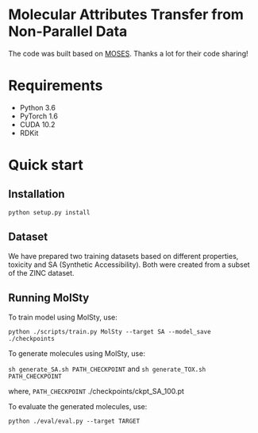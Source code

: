 # Molecular Attributes Transfer from Non-Parallel Data
The code was built based on [MOSES](https://github.com/molecularsets/moses). Thanks a lot for their code sharing!

# Requirements
+ Python 3.6
+ PyTorch 1.6
+ CUDA 10.2
+ RDKit

# Quick start
## Installation
`python setup.py install`

## Dataset
We have prepared two training datasets based on different properties, toxicity and SA (Synthetic Accessibility). Both were created from a subset of the ZINC dataset.

## Running MolSty
To train model using MolSty, use:

`python ./scripts/train.py MolSty --target SA --model_save ./checkpoints`

To generate molecules using MolSty, use:

`sh generate_SA.sh PATH_CHECKPOINT` and `sh generate_TOX.sh PATH_CHECKPOINT`

where, `PATH_CHECKPOINT` ./checkpoints/ckpt_SA_100.pt

To evaluate the generated molecules, use:

`python ./eval/eval.py --target TARGET`

